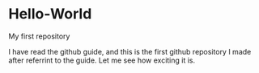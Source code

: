 # Hello-World
My first repository

I have read the github guide, and this is the first github repository I made after referrint to the guide.
Let me see how exciting it is.
